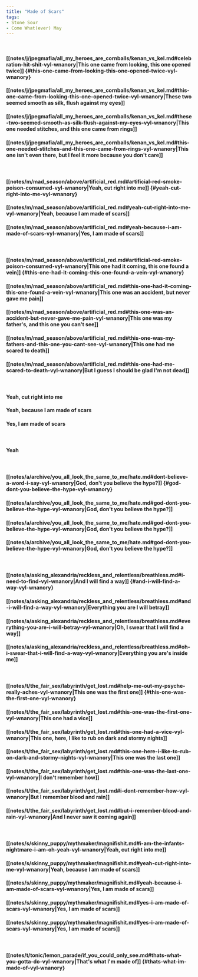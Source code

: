 ```yaml
---
title: "Made of Scars"
tags:
- Stone Sour
- Come What(ever) May
---
```

&nbsp;
#### [[notes/j/jpegmafia/all_my_heroes_are_cornballs/kenan_vs_kel.md#celebration-hit-shit-vyl-wnanory|This one came from looking, this one opened twice]] {#this-one-came-from-looking-this-one-opened-twice-vyl-wnanory}
#### [[notes/j/jpegmafia/all_my_heroes_are_cornballs/kenan_vs_kel.md#this-one-came-from-looking-this-one-opened-twice-vyl-wnanory|These two seemed smooth as silk, flush against my eyes]]
#### [[notes/j/jpegmafia/all_my_heroes_are_cornballs/kenan_vs_kel.md#these-two-seemed-smooth-as-silk-flush-against-my-eyes-vyl-wnanory|This one needed stitches, and this one came from rings]]
#### [[notes/j/jpegmafia/all_my_heroes_are_cornballs/kenan_vs_kel.md#this-one-needed-stitches-and-this-one-came-from-rings-vyl-wnanory|This one isn't even there, but I feel it more because you don't care]]
&nbsp;
#### [[notes/m/mad_season/above/artificial_red.md#artificial-red-smoke-poison-consumed-vyl-wnanory|Yeah, cut right into me]] {#yeah-cut-right-into-me-vyl-wnanory}
#### [[notes/m/mad_season/above/artificial_red.md#yeah-cut-right-into-me-vyl-wnanory|Yeah, because I am made of scars]]
#### [[notes/m/mad_season/above/artificial_red.md#yeah-because-i-am-made-of-scars-vyl-wnanory|Yes, I am made of scars]]
&nbsp;
#### [[notes/m/mad_season/above/artificial_red.md#artificial-red-smoke-poison-consumed-vyl-wnanory|This one had it coming, this one found a vein]] {#this-one-had-it-coming-this-one-found-a-vein-vyl-wnanory}
#### [[notes/m/mad_season/above/artificial_red.md#this-one-had-it-coming-this-one-found-a-vein-vyl-wnanory|This one was an accident, but never gave me pain]]
#### [[notes/m/mad_season/above/artificial_red.md#this-one-was-an-accident-but-never-gave-me-pain-vyl-wnanory|This one was my father's, and this one you can't see]]
#### [[notes/m/mad_season/above/artificial_red.md#this-one-was-my-fathers-and-this-one-you-cant-see-vyl-wnanory|This one had me scared to death]]
#### [[notes/m/mad_season/above/artificial_red.md#this-one-had-me-scared-to-death-vyl-wnanory|But I guess I should be glad I'm not dead]]
&nbsp;
#### Yeah, cut right into me
#### Yeah, because I am made of scars
#### Yes, I am made of scars
&nbsp;
#### Yeah
&nbsp;
#### [[notes/a/archive/you_all_look_the_same_to_me/hate.md#dont-believe-a-word-i-say-vyl-wnanory|God, don't you believe the hype?]] {#god-dont-you-believe-the-hype-vyl-wnanory}
#### [[notes/a/archive/you_all_look_the_same_to_me/hate.md#god-dont-you-believe-the-hype-vyl-wnanory|God, don't you believe the hype?]]
#### [[notes/a/archive/you_all_look_the_same_to_me/hate.md#god-dont-you-believe-the-hype-vyl-wnanory|God, don't you believe the hype?]]
#### [[notes/a/archive/you_all_look_the_same_to_me/hate.md#god-dont-you-believe-the-hype-vyl-wnanory|God, don't you believe the hype?]]
&nbsp;
#### [[notes/a/asking_alexandria/reckless_and_relentless/breathless.md#i-need-to-find-vyl-wnanory|And I will find a way]] {#and-i-will-find-a-way-vyl-wnanory}
#### [[notes/a/asking_alexandria/reckless_and_relentless/breathless.md#and-i-will-find-a-way-vyl-wnanory|Everything you are I will betray]]
#### [[notes/a/asking_alexandria/reckless_and_relentless/breathless.md#everything-you-are-i-will-betray-vyl-wnanory|Oh, I swear that I will find a way]]
#### [[notes/a/asking_alexandria/reckless_and_relentless/breathless.md#oh-i-swear-that-i-will-find-a-way-vyl-wnanory|Everything you are's inside me]]
&nbsp;
#### [[notes/t/the_fair_sex/labyrinth/get_lost.md#help-me-out-my-psyche-really-aches-vyl-wnanory|This one was the first one]] {#this-one-was-the-first-one-vyl-wnanory}
#### [[notes/t/the_fair_sex/labyrinth/get_lost.md#this-one-was-the-first-one-vyl-wnanory|This one had a vice]]
#### [[notes/t/the_fair_sex/labyrinth/get_lost.md#this-one-had-a-vice-vyl-wnanory|This one, here, I like to rub on dark and stormy nights]]
#### [[notes/t/the_fair_sex/labyrinth/get_lost.md#this-one-here-i-like-to-rub-on-dark-and-stormy-nights-vyl-wnanory|This one was the last one]]
#### [[notes/t/the_fair_sex/labyrinth/get_lost.md#this-one-was-the-last-one-vyl-wnanory|I don't remember how]]
#### [[notes/t/the_fair_sex/labyrinth/get_lost.md#i-dont-remember-how-vyl-wnanory|But I remember blood and rain]]
#### [[notes/t/the_fair_sex/labyrinth/get_lost.md#but-i-remember-blood-and-rain-vyl-wnanory|And I never saw it coming again]]
&nbsp;
#### [[notes/s/skinny_puppy/mythmaker/magnifishit.md#i-am-the-infants-nightmare-i-am-oh-yeah-vyl-wnanory|Yeah, cut right into me]]
#### [[notes/s/skinny_puppy/mythmaker/magnifishit.md#yeah-cut-right-into-me-vyl-wnanory|Yeah, because I am made of scars]]
#### [[notes/s/skinny_puppy/mythmaker/magnifishit.md#yeah-because-i-am-made-of-scars-vyl-wnanory|Yes, I am made of scars]]
#### [[notes/s/skinny_puppy/mythmaker/magnifishit.md#yes-i-am-made-of-scars-vyl-wnanory|Yes, I am made of scars]]
#### [[notes/s/skinny_puppy/mythmaker/magnifishit.md#yes-i-am-made-of-scars-vyl-wnanory|Yes, I am made of scars]]
&nbsp;
#### [[notes/t/tonic/lemon_parade/if_you_could_only_see.md#thats-what-you-gotta-do-vyl-wnanory|That's what I'm made of]] {#thats-what-im-made-of-vyl-wnanory}
